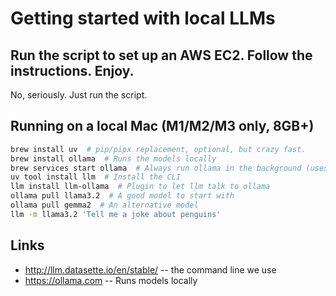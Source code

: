 # Getting started with local LLMs

## Run the script to set up an AWS EC2. Follow the instructions. Enjoy.

No, seriously. Just run the script.

## Running on a local Mac (M1/M2/M3 only, 8GB+)

```bash
brew install uv  # pip/pipx replacement, optional, but crazy fast.
brew install ollama  # Runs the models locally
brew services start ollama  # Always run ollama in the background (uses 0 CPU and minimal RAM when you don't do anything)
uv tool install llm  # Install the CLI
llm install llm-ollama  # Plugin to let llm talk to ollama
ollama pull llama3.2  # A good model to start with
ollama pull gemma2  # An alternative model
llm -m llama3.2 'Tell me a joke about penguins'
```

## Links

* http://llm.datasette.io/en/stable/ -- the command line we use
* https://ollama.com -- Runs models locally
